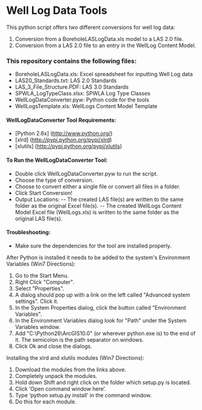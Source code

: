 # Well Log Data Tools

This python script offers two different conversions for well log data:
1) Conversion from a BoreholeLASLogData.xls model to a LAS 2.0 file. 
2) Conversion from a LAS 2.0 file to an entry in the WellLog Content Model.

### This repository contains the following files:
- BoreholeLASLogData.xls: Excel spreadsheet for inputting Well Log data
- LAS20_Standards.txt: LAS 2.0 Standards
- LAS_3_File_Structure.PDF: LAS 3.0 Standards
- SPWLA_LogTypeClass.xlsx: SPWLA Log Type Classes
- WellLogDataConverter.pyw: Python code for the tools
- WellLogsTemplate.xls: WellLogs Content Model Template

#### WellLogDataConverter Tool Requirements:
- [Python 2.6x] (http://www.python.org/)
- [xlrd] (http://pypi.python.org/pypi/xlrd)
- [xlutils] (http://pypi.python.org/pypi/xlutils)

#### To Run the WellLogDataConverter Tool:
- Double click WellLogDataConverter.pyw to run the script.
- Choose the type of conversion.
- Choose to convert either a single file or convert all files in a folder.
- Click Start Conversion!
- Output Locations:
-- The created LAS file(s) are written to the same folder as the original Excel file(s).
-- The created WellLogs Content Model Excel file (WellLogs.xls) is written to the same folder as the original LAS file(s).

#### Troubleshooting:
- Make sure the dependencies for the tool are installed properly.

After Python is installed it needs to be added to the system's Environment Variables (Win7 Directions):
1. Go to the Start Menu.
2. Right Click "Computer".
3. Select "Properties".
4. A dialog should pop up with a link on the left called "Advanced system settings". Click it.
5. In the System Properties dialog, click the button called "Environment Variables".
6. In the Environment Variables dialog look for "Path" under the System Variables window.
7. Add "C:\Python26\ArcGIS10.0\" (or wherever python.exe is) to the end of it. The semicolon is the path separator on windows.
8. Click Ok and close the dialogs.

Installing the xlrd and xlutils modules (Win7 Directions):
1. Download the modules from the links above.
2. Completely unpack the modules.
3. Hold down Shift and right click on the folder which setup.py is located.
4. Click ‘Open command window here’.
5. Type ‘python setup.py install’ in the command window.
6. Do this for each module.
